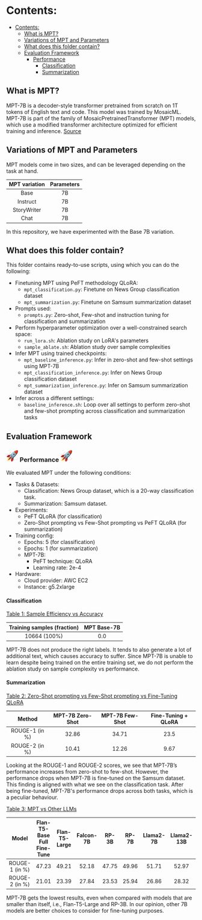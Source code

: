 # Contents:

- [Contents:](#contents)
	- [What is MPT?](#what-is-mpt)
	- [Variations of MPT and Parameters](#variations-of-mpt-and-parameters)
	- [What does this folder contain?](#what-does-this-folder-contain)
	- [Evaluation Framework](#evaluation-framework)
		- [ Performance ](#-performance-)
			- [Classification](#classification)
			- [Summarization](#summarization)
	

## What is MPT? 

MPT-7B is a decoder-style transformer pretrained from scratch on 1T tokens of English text and code. This model was trained by MosaicML. MPT-7B is part of the family of MosaicPretrainedTransformer (MPT) models, which use a modified transformer architecture optimized for efficient training and inference. [Source](https://huggingface.co/mosaicml/mpt-7b)


## Variations of MPT and Parameters

MPT models come in two sizes, and can be leveraged depending on the task at hand.

| MPT variation    | Parameters  |
|:----------------:|:-----------:|
|Base              |7B           |
|Instruct          |7B           | 
|StoryWriter       |7B           | 
|Chat              |7B           | 

In this repository, we have experimented with the Base 7B variation. 

## What does this folder contain? 

This folder contains ready-to-use scripts, using which you can do the following:
	
* Finetuning MPT using PeFT methodology QLoRA:
	* ```mpt_classification.py```: Finetune on News Group classification dataset
	* ```mpt_summarization.py```: Finetune on Samsum summarization dataset
* Prompts used:
	* ```prompts.py```: Zero-shot, Few-shot and instruction tuning for classification and summarization
* Perform hyperparameter optimization over a well-constrained search space:
	* ```run_lora.sh```: Ablation study on LoRA's parameters 
	* ```sample_ablate.sh```: Ablation study over sample complexities
* Infer MPT using trained checkpoints:
	* ```mpt_baseline_inference.py```: Infer in zero-shot and few-shot settings using MPT-7B
	* ```mpt_classification_inference.py```: Infer on News Group classification dataset
	* ```mpt_summarization_inference.py```: Infer on Samsum summarization dataset
* Infer across a different settings:
	* ```baseline_inference.sh```: Loop over all settings to perform zero-shot and few-shot prompting across classification and summarization tasks

## Evaluation Framework


### <img src="../assets/rocket.gif" width="32" height="32"/> Performance <img src="../assets/rocket.gif" width="32" height="32"/>

We evaluated MPT under the following conditions:

* Tasks & Datasets:
	* Classification: News Group dataset, which is a 20-way classification task.
	* Summarization: Samsum dataset. 
* Experiments:
	* PeFT QLoRA (for classification)
	* Zero-Shot prompting vs Few-Shot prompting vs PeFT QLoRA (for summarization)
* Training config:
	* Epochs: 5 (for classification)
	* Epochs: 1 (for summarization)
	* MPT-7B:
		* PeFT technique: QLoRA
		* Learning rate: 2e-4
* Hardware:
	* Cloud provider: AWC EC2
	* Instance: g5.2xlarge
	
#### Classification ####

<u> Table 1: Sample Efficiency vs Accuracy </u>

|Training samples (fraction) | MPT Base-7B |
|:--------------------------:|:-----------:|
|10664 (100%)                |0.0          |


MPT-7B does not produce the right labels. It tends to also generate a lot of additional text, which causes accuracy to suffer. Since MPT-7B is unable to learn despite being trained on the entire training set, we do not perform the ablation study on sample complexity vs performance. 


#### Summarization ####

<u> Table 2: Zero-Shot prompting vs Few-Shot prompting vs Fine-Tuning QLoRA </u>

|Method         | MPT-7B Zero-Shot  | MPT-7B Few-Shot  | Fine-Tuning + QLoRA |
|:-------------:|:-----------------:|:----------------:|:-------------------:|
|ROUGE-1 (in %) |32.86              |34.71             |23.5                 |
|ROUGE-2 (in %) |10.41              |12.26             |9.67                 |


Looking at the ROUGE-1 and ROUGE-2 scores, we see that MPT-7B’s performance increases from zero-shot to few-shot. However, the performance drops when MPT-7B is fine-tuned on the Samsum dataset. This finding is aligned with what we see on the classification task. After being fine-tuned, MPT-7B's performance drops across both tasks, which is a peculiar behaviour.


<u> Table 3: MPT vs Other LLMs </u>

|Model          | Flan-T5-Base Full Fine-Tune | Flan-T5-Large | Falcon-7B | RP-3B | RP-7B | Llama2-7B | Llama2-13B | Mistral-7B | MPT-7B |
|:-------------:|:---------------------------:|:-------------:|:---------:|:-----:|:-----:|:---------:|:----------:|:----------:|:------:|
|ROUGE-1 (in %) |47.23                        |49.21          |52.18      |47.75  |49.96  |51.71      |52.97       |53.61       |23.5    |
|ROUGE-2 (in %) |21.01                        |23.39          |27.84      |23.53  |25.94  |26.86      |28.32       |29.28       |9.67    |


MPT-7B gets the lowest results, even when compared with models that are smaller than itself, i.e., Flan-T5-Large and  RP-3B. In our opinion, other 7B models are better choices to consider for fine-tuning purposes.


